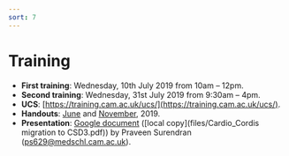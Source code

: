 ```yaml
---
sort: 7
---
```


# Training

- **First training**: Wednesday, 10th July 2019 from 10am – 12pm.
- **Second training**: Wednesday, 31st July 2019 from 9:30am – 4pm.
- **UCS**: [https://training.cam.ac.uk/ucs/](https://training.cam.ac.uk/ucs/).
- **Handouts**: [June](https://www.hpc.cam.ac.uk/files/introduction_to_hpc-jun2019-handout_0.pdf) and [November](https://www.hpc.cam.ac.uk/files/introduction_to_hpc-nov2019.pdf), 2019.
- **Presentation**: [Google document](https://tinyurl.com/y3l6jssg) ([local copy](files/Cardio_Cordis migration to CSD3.pdf)) by Praveen Surendran (<ps629@medschl.cam.ac.uk>).
